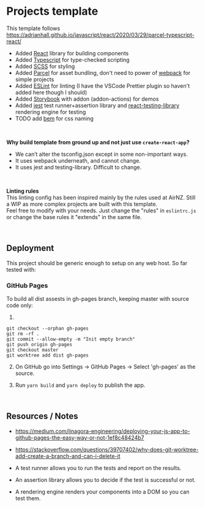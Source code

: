 # Projects template 

This template follows https://adrianhall.github.io/javascript/react/2020/03/29/parcel-typescript-react/

- Added [React](https://reactjs.org/) library for building components
- Added [Typescript](https://www.typescriptlang.org/) for type-checked scripting
- Added [SCSS](https://sass-lang.com/) for styling
- Added [Parcel](https://parceljs.org/) for asset bundling, don't need to power of [webpack](https://webpack.js.org/) for simple projects
- Added [ESLint](https://eslint.org/) for linting (I have the VSCode Prettier plugin so haven't added here though I should)
- Added [Storybook](https://storybook.js.org/) with addon (addon-actions) for demos
- Added [jest](https://jestjs.io/) test runner+assertion library and [react-testing-library](https://testing-library.com/docs/react-testing-library/intro) rendering engine for testing
- TODO add [bem](http://getbem.com/) for css naming

<br/>

**Why build template from ground up and not just use `create-react-app`?**
- We can’t alter the tsconfig.json except in some non-important ways.
- It uses webpack underneath, and cannot change.
- It uses jest and testing-library. Difficult to change.

<br/>

**Linting rules** <br/>
This linting config has been inspired mainly by the rules used at AirNZ. Still a WIP as more complex projects are built with this template. <br/>
Feel free to modify with your needs. Just change the "rules" in `eslintrc.js` or change the base rules it "extends" in the same file.

<br/>

## Deployment

This project should be generic enough to setup on any web host. So far tested with:


### GitHub Pages
To build all dist assests in gh-pages branch, keeping master with source code only:

1. 
```
git checkout --orphan gh-pages
git rm -rf .
git commit --allow-empty -m "Init empty branch"
git push origin gh-pages
git checkout master
git worktree add dist gh-pages
```

2. On GitHub go into Settings -> GitHub Pages -> Select 'gh-pages' as the source.

3. Run `yarn build` and `yarn deploy` to publish the app.

<br/>


## Resources / Notes

- https://medium.com/linagora-engineering/deploying-your-js-app-to-github-pages-the-easy-way-or-not-1ef8c48424b7
- https://stackoverflow.com/questions/39707402/why-does-git-worktree-add-create-a-branch-and-can-i-delete-it

- A test runner allows you to run the tests and report on the results.
- An assertion library allows you to decide if the test is successful or not.
- A rendering engine renders your components into a DOM so you can test them.
